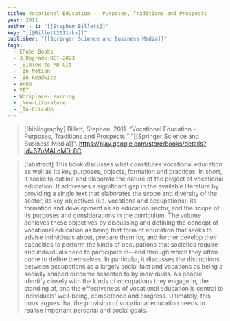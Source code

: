 ```yaml
---
title: Vocational Education -  Purposes, Traditions and Prospects
year: 2011
author - 1: "[[Stephen Billett]]"
key: "[[@Billett2011-kx]]"
publisher: "[[Springer Science and Business Media]]"
tags:
  - EPubs-Books
  - 3_Upgrade-OCT-2023
  - _BibTex-to-MD-Git
  - _In-Notion
  - _In-Readwise
  - ePub
  - VET
  - Workplace-Learning
  - _New-Literature
  - _In-ClickUp
---
```


> [!bibliography]
> Billett, Stephen. 2011. “Vocational Education -  Purposes, Traditions and Prospects.” "[[Springer Science and Business Media]]". https://play.google.com/store/books/details?id=67uMALdMD-8C

> [!abstract]
> This book discusses what constitutes vocational education as well as its key purposes, objects, formation and practices. In short, it seeks to outline and elaborate the nature of the project of vocational education. It addresses a significant gap in the available literature by providing a single text that elaborates the scope and diversity of the sector, its key objectives (i.e. vocations and occupations), its formation and development as an education sector, and the scope of its purposes and considerations in the curriculum. The volume achieves these objectives by discussing and defining the concept of vocational education as being that form of education that seeks to advise individuals about, prepare them for, and further develop their capacities to perform the kinds of occupations that societies require and individuals need to participate in—and through which they often come to define themselves. In particular, it discusses the distinctions between occupations as a largely social fact and vocations as being a socially shaped outcome assented to by individuals. As people identify closely with the kinds of occupations they engage in, the standing of, and the effectiveness of vocational education is central to individuals’ well-being, competence and progress. Ultimately, this book argues that the provision of vocational education needs to realise important personal and social goals.